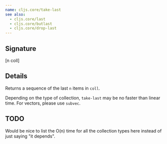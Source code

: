 ```yaml
---
name: cljs.core/take-last
see also:
  - cljs.core/last
  - cljs.core/butlast
  - cljs.core/drop-last
---
```


## Signature
[n coll]


## Details

Returns a sequence of the last `n` items in `coll`.

Depending on the type of collection, `take-last` may be no faster than linear
time. For vectors, please use `subvec`.


## TODO

Would be nice to list the O(n) time for all the collection types here instead of
just saying "it depends".